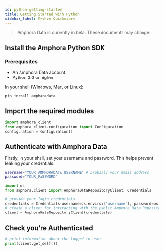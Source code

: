 ```yaml
---
id: python-getting-started
title: Getting Started with Python
sidebar_label: Python Quickstart
---
```


> Amphora Data is currently in beta. These documents may change.

## Install the Amphora Python SDK

### Prerequisites

* An Amphora Data account.
* Python 3.6 or higher

In your shell (Windows, Mac, or Linux):

```sh
pip install amphoradata
```

## Import the required modules

```py
import amphora_client
from amphora_client.configuration import Configuration
configuration = Configuration()
```



## Authenticate with Amphora Data

Firstly, in your shell, set your username and password. This helps prevent leaking your credentials.

```sh
username="YOUR_AMPHORADATA_USERNAME" # probably your email address
password="YOUR_PASSWORD"
```

```py
import os
from amphora.client import AmphoraDataRepositoryClient, Credentials

# provide your login credentials
credentials = Credentials(username=os.environ['username'], password=os.environ['password'])
# create a client for interacting with the public Amphora Data Repository
client = AmphoraDataRepositoryClient(credentials)
```

## Check you're Authenticated

```py
# print information about the logged in user
print(client.get_self())
```
